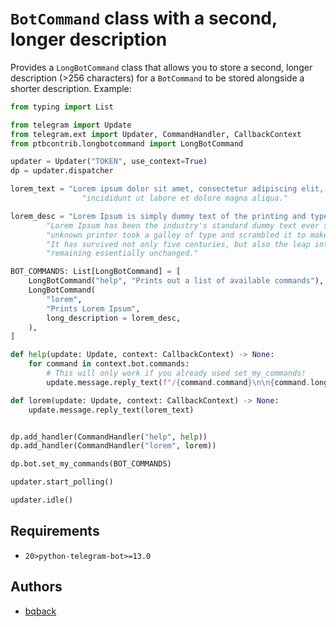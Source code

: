 # `BotCommand` class with a second, longer description

Provides a `LongBotCommand` class that allows you to store a second, longer description (>256 characters) for a `BotCommand` to be stored alongside a shorter description.
Example:

```python
from typing import List

from telegram import Update
from telegram.ext import Updater, CommandHandler, CallbackContext
from ptbcontrib.longbotcommand import LongBotCommand

updater = Updater("TOKEN", use_context=True)
dp = updater.dispatcher

lorem_text = "Lorem ipsum dolor sit amet, consectetur adipiscing elit, sed do eiusmod tempor "
				"incididunt ut labore et dolore magna aliqua."

lorem_desc = "Lorem Ipsum is simply dummy text of the printing and typesetting industry. "
		"Lorem Ipsum has been the industry's standard dummy text ever since the 1500s, when an "
		"unknown printer took a galley of type and scrambled it to make a type specimen book. "
		"It has survived not only five centuries, but also the leap into electronic typesetting, "
		"remaining essentially unchanged."

BOT_COMMANDS: List[LongBotCommand] = [
    LongBotCommand("help", "Prints out a list of available commands"),
    LongBotCommand(
        "lorem",
        "Prints Lorem Ipsum",
        long_description = lorem_desc,
    ),
]

def help(update: Update, context: CallbackContext) -> None:
    for command in context.bot.commands:
        # This will only work if you already used set_my_commands!
        update.message.reply_text(f"/{command.command}\n\n{command.long_description}")

def lorem(update: Update, context: CallbackContext) -> None:
    update.message.reply_text(lorem_text)


dp.add_handler(CommandHandler("help", help))
dp.add_handler(CommandHandler("lorem", lorem))

dp.bot.set_my_commands(BOT_COMMANDS)

updater.start_polling()

updater.idle()

```

## Requirements

*   `20>python-telegram-bot>=13.0`

## Authors

*   [bqback](https://github.com/bqback)
